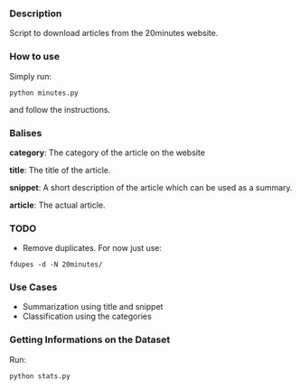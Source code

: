 ### Description

Script to download articles from the 20minutes website.

### How to use

Simply run:
```
python minutes.py
```

and follow the instructions.

### Balises

**category**: The category of the article on the website

**title**: The title of the article.

**snippet**: A short description of the article which can be used as a summary.

**article**: The actual article.

### TODO

* Remove duplicates. For now just use:
```
fdupes -d -N 20minutes/
```
### Use Cases

* Summarization using title and snippet
* Classification using the categories

### Getting Informations on the Dataset

Run:
```
python stats.py
```
